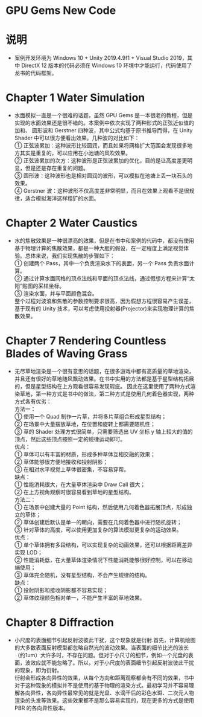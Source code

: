 # GPU Gems New Code

# 说明
* 案例开发环境为 Windows 10 + Unity 2019.4.9f1 + Visual Studio 2019，其中 DirectX 12 版本的代码必须在 Windows 10 环境中才能运行，代码使用了龙书的代码框架。

# Chapter 1 Water Simulation
* 水面模拟一直是一个很难的话题，虽然 GPU Gems 是一本很老的教程，但是实现的水面效果还是很不错的。本案例中依次实现了两种形式的正弦近似值的加和、
圆形波和 Gerstner 四种波，其中公式均基于原书推导而得，在 Unity Shader 中可以很方便看出效果。几种波的对比如下：  
① 正弦波累加：这种波形比较圆润，而且如果将网格扩大范围会发现很多地方其实是重复的，可以应用在小池塘的风吹效果。  
② 正弦波累加的次方：这种波形是正弦波累加的优化，目的是让高度差更明显，但是还是存在重复的问题。  
③ 圆形波：这种波形也是相对圆润的波形，可以模拟在池塘上丢一块石头的效果。  
④ Gerstner 波：这种波形不仅高度差非常明显，而且在效果上观看不是很规律，适合模拟海洋这样粗犷的水面。

# Chapter 2 Water Caustics
* 水的焦散效果是一种很漂亮的效果，但是在书中和案例的代码中，都没有使用基于物理计算的焦散效果，都是一种大胆的假设，在一定程度上满足视觉体验。总体来说，我们实现焦散的步骤如下：  
① 创建两个 Pass，其中一个负责渲染水下的表面，另一个 Pass 负责水面计算。  
② 通过计算水面网格的顶点法线和平面的顶点法线，通过假想方程来计算“太阳”贴图的采样坐标。  
③ 渲染水面，并与平面颜色混合。  
整个过程对波浪和焦散的参数控制要求很高，因为假想方程很容易产生误差，基于现有的 Unity 技术，可以考虑使用投射器(Projector)来实现物理计算的焦散效果。

# Chapter 7 Rendering Countless Blades of Waving Grass
* 无尽草地渲染是一个很有意思的话题，在很多游戏中都有高质量的草地渲染，并且还有很好的草地随风飘动效果。在书中实用的方法都是基于星型结构拓展的，但是星型结构在上方观看很容易发现瑕疵。
因此在这里使用了两种方式渲染草地，第一种方式是书中的做法，第二种方式是使用几何着色器实现，两种方式各有优劣：  
方法一：  
① 使用一个 Quad 制作一片草，并将多片草组合形成星型结构；  
② 在场景中大量摆放草地，在位置和旋转上都需要随机性；  
③ 草的 Shader 处理方式很简单，只需要筛选出 UV 坐标 y 轴上较大的值的顶点，然后这些顶点按照一定的规律运动即可。  
优点：  
① 草体可以有丰富的材质，形成多种草体互相交融的效果；  
② 草体能够很方便地接收和投射阴影；  
③ 在相对水平视觉上草体很密集，不容易穿帮。  
缺点：  
① 性能消耗很大，在大量草体渲染中 Draw Call 很大；  
② 在上方视角观察时很容易看到草地的星型结构。  
方法二：  
① 在场景中创建大量的 Point 结构，然后使用几何着色器拓展顶点，形成独立的草体；  
② 草体创建后默认是单一的朝向，需要在几何着色器中进行随机旋转；  
③ 针对草体的高度，可以使用更加复杂的算法模拟更复杂的运动效果。  
优点：  
① 单个草体拥有多段结构，可以实现复杂的动画效果，还可以根据距离差异实现 LOD；  
② 性能消耗低，在大量草体渲染情况下性能消耗能够很好控制，可以在移动端使用；  
③ 草体完全随机，没有星型结构，不会产生规律的结构。  
缺点：  
① 投射阴影和接收阴影都不容易实现；  
② 草体纹理颜色相对单一，不能产生丰富的草地效果。  

# Chapter 8 Diffraction
* 小尺度的表面细节引起反射波彼此干扰，这个现象就是衍射.首先，计算机绘图的大多数表面反射模型都忽略自然光的波动效果。当表面的细节比光的波长（约1um）大许多时，不存在问题。但对于小尺寸的细节，例如一个光盘的表面，波效应就不能忽略了。所以，对于小尺度的表面细节引起反射波彼此干扰的现象，即为衍射。  
衍射会形成各向异性的效果，从每个方向和距离观察都会有不同的效果，书中对于这种现象的模拟并不是使用的基于物理的渲染方式。最初学习并不容易理解各向异性，各向异性最常见的就是光盘、水滴干后的彩色水斑、二次元人物渲染的头发等效果。这些效果都不是那么容易实现的，现在更多的方式是使用 PBR 的各向异性版本。
